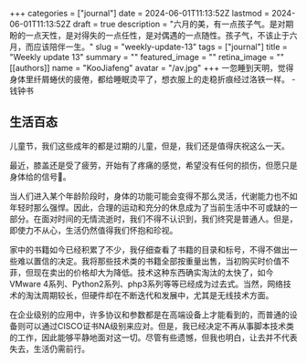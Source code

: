 +++
categories = ["journal"]
date = 2024-06-01T11:13:52Z
lastmod = 2024-06-01T11:13:52Z
draft = true
description = "六月的美，有一点孩子气。是对期盼的一点天性，是对得失的一点任性，是对偶遇的一点随性。孩子气，不该止于六月，而应该陪伴一生。"
slug = "weekly-update-13"
tags = ["journal"]
title = "Weekly update 13"
summary = ""
featured_image = ""
retina_image =  ""
[[authors]]
name = "KooJiafeng"
avatar = "/av.jpg"
+++
一忽睡到天明，觉得身体里纤屑蜷伏的疲倦，都给睡眠烫平了，想衣服上的走稳折痕经过洛铁一样。 -钱钟书

## 生活百态
儿童节，我们这些成年的都是过期的儿童，但是，我们还是值得庆祝这么一天。

最近，膝盖还是受了疲劳，开始有了疼痛的感觉，希望没有任何的损伤，但愿只是身体给的信号🤔。
  
当人们进入某个年龄阶段时，身体的功能可能会变得不那么灵活，代谢能力也不如年轻时那么强悍。因此，合理的运动和充分的休息成为了当前生活中不可或缺的一部分。在面对时间的无情流逝时，我们不得不认识到，我们终究是普通人。但是，即使力不从心，生活仍然值得我们怀抱和珍视。
  
家中的书籍如今已经积累了不少，我仔细查看了书籍的目录和标号，不得不做出一些难以置信的决定。我将那些技术类的书籍全部按重量出售，当初购买时价值不菲，但现在卖出的价格却大为降低。技术这种东西确实淘汰的太快了，如今VMware 4系列、Python2系列、php3系列等等已经成为过去式。当然，网络技术的淘汰周期较长，但硬件却在不断迭代和发展中，尤其是无线技术方面。

在企业级别的应用中，许多协议和参数都是在高端设备上才能看到的，而普通的设备则可以通过CISCO证书NA级别来应对。但是，我已经决定不再从事脚本技术类的工作，因此能够平静地面对这一切。尽管有些遗憾，但我也明白，让去并不代表失去，生活仍需前行。

